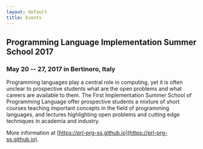```yaml
---
layout: default
title: Events
---
```


## Programming Language Implementation Summer School 2017
### May 20 -- 27, 2017 in Bertinoro, Italy


Programming languages play a central role in computing, yet it is often unclear
to prospective students what are the open problems and what careers are
available to them. The First Implementation Summer School of Programming
Language offer prospective students a mixture of short courses teaching
important concepts in the field of programming languages, and lectures
highlighting open problems and cutting edge techniques in academia and industry.

More information at [https://prl-prg-ss.github.io](https://prl-prg-ss.github.io).
